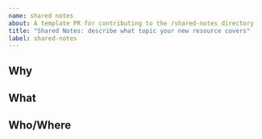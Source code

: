 ```yaml
---
name: shared notes
about: A template PR for contributing to the /shared-notes directory
title: "Shared Notes: describe what topic your new resource covers"
label: shared-notes
---
```


<!--
  make this PR easy to find:

  - assign: (optional) anyone you would like to review your submission
  - milestone: (optional) the module this resource is related to
-->

## Why

<!-- why are you contributing this resource? -->

## What

<!-- what type of resource is it?  what does it cover? -->

## Who/Where

<!-- where did you find it? who wrote it? -->
